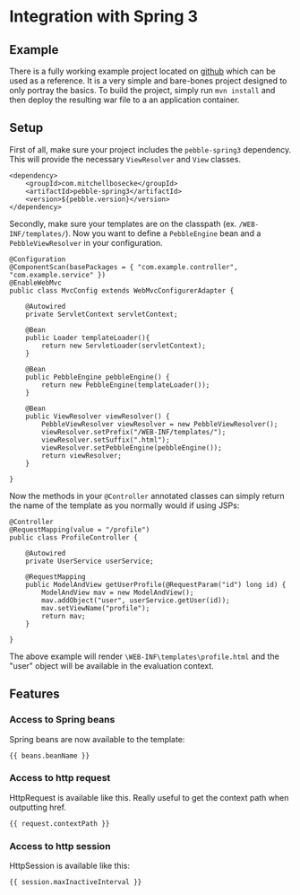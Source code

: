 # Integration with Spring 3

## Example
There is a fully working example project located on [github](http://github.com/mbosecke/pebble-example-spring)
which can be used as a reference. It is a very simple and bare-bones project designed to only portray the basics.
To build the project, simply run `mvn install` and then deploy the resulting war file to a an application container.

## Setup
First of all, make sure your project includes the `pebble-spring3` dependency.
This will provide the necessary `ViewResolver` and `View` classes.
```
<dependency>
	<groupId>com.mitchellbosecke</groupId>
	<artifactId>pebble-spring3</artifactId>
	<version>${pebble.version}</version>
</dependency>
```
Secondly, make sure your templates are on the classpath (ex. `/WEB-INF/templates/`). Now you want to define a
`PebbleEngine` bean and a `PebbleViewResolver` in your configuration.
```
@Configuration
@ComponentScan(basePackages = { "com.example.controller", "com.example.service" })
@EnableWebMvc
public class MvcConfig extends WebMvcConfigurerAdapter {

    @Autowired
    private ServletContext servletContext;

    @Bean
    public Loader templateLoader(){
        return new ServletLoader(servletContext);
    }

    @Bean
    public PebbleEngine pebbleEngine() {
        return new PebbleEngine(templateLoader());
    }

    @Bean
    public ViewResolver viewResolver() {
        PebbleViewResolver viewResolver = new PebbleViewResolver();
        viewResolver.setPrefix("/WEB-INF/templates/");
        viewResolver.setSuffix(".html");
        viewResolver.setPebbleEngine(pebbleEngine());
        return viewResolver;
    }

}
```
Now the methods in your `@Controller` annotated classes can simply return the name of the template as you
normally would if using JSPs:
```
@Controller
@RequestMapping(value = "/profile")
public class ProfileController {

	@Autowired
	private UserService userService;

	@RequestMapping
	public ModelAndView getUserProfile(@RequestParam("id") long id) {
		ModelAndView mav = new ModelAndView();
		mav.addObject("user", userService.getUser(id));
		mav.setViewName("profile");
		return mav;
	}

}
```
The above example will render `\WEB-INF\templates\profile.html` and the "user" object will be available
in the evaluation context.

## Features

### Access to Spring beans
Spring beans are now available to the template:
```
{{ beans.beanName }}
```

### Access to http request
HttpRequest is available like this. Really useful to get the context path when outputting href.
```
{{ request.contextPath }}
```

### Access to http session
HttpSession is available like this:
```
{{ session.maxInactiveInterval }}
```

